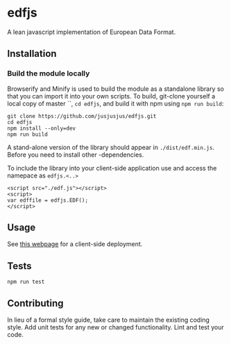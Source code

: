 edfjs
=========

A lean javascript implementation of European Data Format.

## Installation

### Build the module locally

Browserify and Minify is used to build the module as a standalone library so that you can import it into your own scripts.
To build, git-clone yourself a local copy of master ``, `cd edfjs`, and
build it with npm using `npm run build`: 

	git clone https://github.com/jusjusjus/edfjs.git
	cd edfjs
	npm install --only=dev
	npm run build

A stand-alone version of the library should appear in `./dist/edf.min.js`.  Before you need to install other -dependencies.

To include the library into your client-side application use and access the namepace as `edfjs.<..>`

	<script src="./edf.js"></script>
	<script>
	var edffile = edfjs.EDF();
	</script>

## Usage

See [this webpage](https://jusjusjus.github.io/html/edfdataviewer.html) for a client-side deployment.

## Tests

  `npm run test`

## Contributing

In lieu of a formal style guide, take care to maintain the existing coding style. Add unit tests for any new or changed functionality. Lint and test your code.



